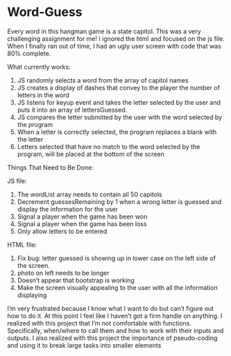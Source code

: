 # Word-Guess
Every word in this hangman game is a state capitol. 
This was a very challenging assignment for me! I ignored the html and focused on the js file. When I finally ran out of time, I had an ugly user screen with code that was 80% complete.


What currently works:
1.	JS randomly selects a word from the array of capitol names
2.	JS creates a display of dashes that convey to the player the number of letters in the word
3.	JS listens for keyup event and takes the letter selected by the user and puts it into an array of lettersGuessed.
4.	JS compares the letter submitted by the user with the word selected by the program
5.	When a letter is correctly selected, the program replaces a blank with the letter
6.	Letters selected that have no match to the word selected by the program, will be placed at the bottom of the screen


Things That Need to Be Done:

JS file:
1.	The wordList array needs to contain all 50 capitols
2.	Decrement guessesRemaining by 1 when a wrong letter is guessed and display the information for the user
3.	Signal a player when the game has been won
4.	Signal a player when the game has been loss
5.	Only allow letters to be entered

HTML file:
1.	Fix bug: letter guessed is showing up in lower case on the left side of the screen.
2.	photo on left needs to be longer
3.	Doesn’t appear that bootstrap is working
4.	Make the screen visually appealing to the user with all the information displaying

I’m very frustrated because I know what I want to do but can’t figure out how to do it. At this point I feel like I haven’t got a firm handle on anything.
I realized with this project that I’m not comfortable with functions. Specifically, when/where to call them and how to work with their inputs and outputs.
I also realized with this project the importance of pseudo-coding and using it to break large tasks into smaller elements


